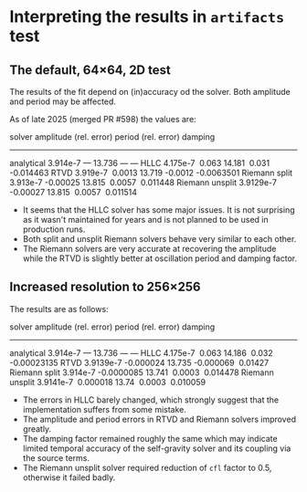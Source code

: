 # Interpreting the results in `artifacts` test

## The default, 64×64, 2D test

The results of the fit depend on (in)accuracy od the solver. Both amplitude and period may be affected.

As of late 2025 (merged PR #598) the values are:

solver            amplitude  (rel. error)  period   (rel. error)  damping
----------------- ---------- ------------- -------- ------------- --------
analytical        3.914e-7    —            13.736    —             —
HLLC              4.175e-7    0.063        14.181    0.031        -0.014463
RTVD              3.919e-7    0.0013       13.719   -0.0012       -0.0063501
Riemann split     3.913e-7   -0.00025      13.815    0.0057        0.011448
Riemann unsplit   3.9129e-7  -0.00027      13.815    0.0057        0.011514

* It seems that the HLLC solver has some major issues. It is not surprising as it wasn't maintained for years and is not planned to be used in production runs.
* Both split and unsplit Riemann solvers behave very similar to each other.
* The Riemann solvers are very accurate at recovering the amplitude while the RTVD is slightly better at oscillation period and damping factor.

## Increased resolution to 256×256

The results are as follows:

solver            amplitude  (rel. error)  period   (rel. error)  damping
----------------- ---------- ------------- -------- ------------- --------
analytical        3.914e-7    —            13.736    —             —
HLLC              4.175e-7    0.063        14.186    0.032        -0.00023135
RTVD              3.9139e-7  -0.000024     13.735   -0.000069      0.01427
Riemann split     3.914e-7   -0.0000085    13.741    0.0003        0.014478
Riemann unsplit   3.9141e-7   0.000018     13.74     0.0003        0.010059

* The errors in HLLC barely changed, which strongly suggest that the implementation suffers from some mistake.
* The amplitude and period errors in RTVD and Riemann solvers improved greatly.
* The damping factor remained roughly the same which may indicate limited temporal accuracy of the self-gravity solver and its coupling via the source terms.
* The Riemann unsplit solver required reduction of `cfl` factor to 0.5, otherwise it failed badly.
